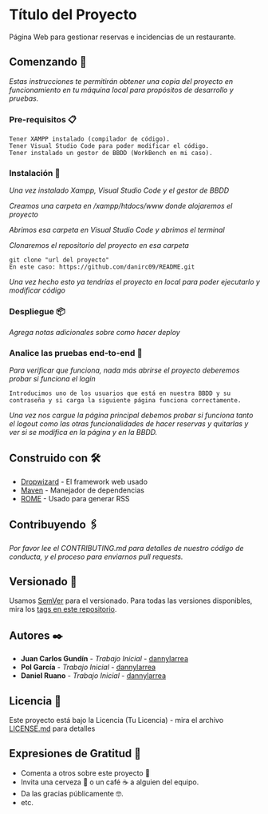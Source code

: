 # Título del Proyecto

Página Web para gestionar reservas e incidencias de un restaurante.

## Comenzando 🚀

_Estas instrucciones te permitirán obtener una copia del proyecto en funcionamiento en tu máquina local para propósitos de desarrollo y pruebas._

### Pre-requisitos 📋

```
Tener XAMPP instalado (compilador de código).
Tener Visual Studio Code para poder modificar el código.
Tener instalado un gestor de BBDD (WorkBench en mi caso).
```

### Instalación 🔧

_Una vez instalado Xampp, Visual Studio Code y el gestor de BBDD_

_Creamos una carpeta en /xampp/htdocs/www donde alojaremos el proyecto_

_Abrimos esa carpeta en Visual Studio Code y abrimos el terminal_

_Clonaremos el repositorio del proyecto en esa carpeta_

```
git clone "url del proyecto"
En este caso: https://github.com/danirc09/README.git
```

_Una vez hecho esto ya tendrías el proyecto en local para poder ejecutarlo y modificar código_

### Despliegue 📦

_Agrega notas adicionales sobre como hacer deploy_

### Analice las pruebas end-to-end 🔩

_Para verificar que funciona, nada más abrirse el proyecto deberemos probar si funciona el login_

```
Introducimos uno de los usuarios que está en nuestra BBDD y su contraseña y si carga la siguiente página funciona correctamente.
```
_Una vez nos cargue la página principal debemos probar si funciona tanto el logout como las otras funcionalidades de hacer reservas y quitarlas y ver si se modifica en la página y en la BBDD._

## Construido con 🛠️

* [Dropwizard](http://www.dropwizard.io/1.0.2/docs/) - El framework web usado
* [Maven](https://maven.apache.org/) - Manejador de dependencias
* [ROME](https://rometools.github.io/rome/) - Usado para generar RSS

## Contribuyendo 🖇️

_Por favor lee el CONTRIBUTING.md para detalles de nuestro código de conducta, y el proceso para enviarnos pull requests._

## Versionado 📌

Usamos [SemVer](http://semver.org/) para el versionado. Para todas las versiones disponibles, mira los [tags en este repositorio](https://github.com/tu/proyecto/tags).

## Autores ✒️

* **Juan Carlos Gundín** - *Trabajo Inicial* - [dannylarrea](https://github.com/danirc09/README.git)
* **Pol García** - *Trabajo Inicial* - [dannylarrea](https://github.com/danirc09/README.git)
* **Daniel Ruano** - *Trabajo Inicial* - [dannylarrea](https://github.com/danirc09/README.git)

## Licencia 📄

Este proyecto está bajo la Licencia (Tu Licencia) - mira el archivo [LICENSE.md](LICENSE.md) para detalles

## Expresiones de Gratitud 🎁

* Comenta a otros sobre este proyecto 📢
* Invita una cerveza 🍺 o un café ☕ a alguien del equipo. 
* Da las gracias públicamente 🤓.
* etc.
